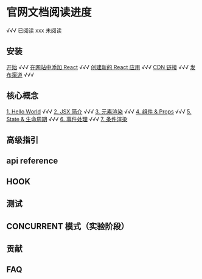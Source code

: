# 官网文档阅读进度

√√√ 已阅读
xxx 未阅读

## 安装

[开始](https://zh-hans.reactjs.org/docs/getting-started.html) √√√
[在网站中添加 React](https://zh-hans.reactjs.org/docs/add-react-to-a-website.html) √√√
[创建新的 React 应用](https://zh-hans.reactjs.org/docs/create-a-new-react-app.html) √√√
[CDN 链接](https://zh-hans.reactjs.org/docs/cdn-links.html) √√√
[发布渠道](https://zh-hans.reactjs.org/docs/release-channels.html) √√√

## 核心概念

[1. Hello World](https://zh-hans.reactjs.org/docs/hello-world.html) √√√
[2. JSX 简介](https://zh-hans.reactjs.org/docs/introducing-jsx.html) √√√
[3. 元素渲染](https://zh-hans.reactjs.org/docs/rendering-elements.html) √√√
[4. 组件 & Props](https://zh-hans.reactjs.org/docs/components-and-props.html) √√√
[5. State & 生命周期](https://zh-hans.reactjs.org/docs/state-and-lifecycle.html) √√√
[6. 事件处理](https://zh-hans.reactjs.org/docs/handling-events.html) √√√
[7. 条件渲染](https://zh-hans.reactjs.org/docs/conditional-rendering.html)

## 高级指引

## api reference

## HOOK

## 测试

## CONCURRENT 模式（实验阶段）

## 贡献

## FAQ
